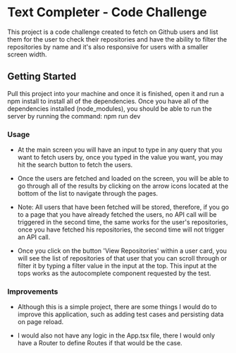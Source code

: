 # Text Completer - Code Challenge

This project is a code challenge created to fetch on Github users and list them for the user to check their repositories and have the ability to filter the repositories by name and it's also responsive for users with a smaller screen width.

## Getting Started

Pull this project into your machine and once it is finished, open it and run a npm install to install all of the dependencies.
Once you have all of the dependencies installed (node_modules), you should be able to run the server by running the command: npm run dev

### Usage

- At the main screen you will have an input to type in any query that you want to fetch users by, once you typed in the value you want, you may hit the search button to fetch the users.

- Once the users are fetched and loaded on the screen, you will be able to go through all of the results by clicking on the arrow icons located at the bottom of the list to navigate through the pages.

- Note: All users that have been fetched will be stored, therefore, if you go to a page that you have already fetched the users, no API call will be triggered in the second time, the same works for the user's repositories, once you have fetched his repositories, the second time will not trigger an API call.

- Once you click on the button 'View Repositories' within a user card, you will see the list of repositories of that user that you can scroll through or filter it by typing a filter value in the input at the top. This input at the tops works as the autocomplete component requested by the test.

### Improvements

- Although this is a simple project, there are some things I would do to improve this application, such as adding test cases and persisting data on page reload.

- I would also not have any logic in the App.tsx file, there I would only have a Router to define Routes if that would be the case.